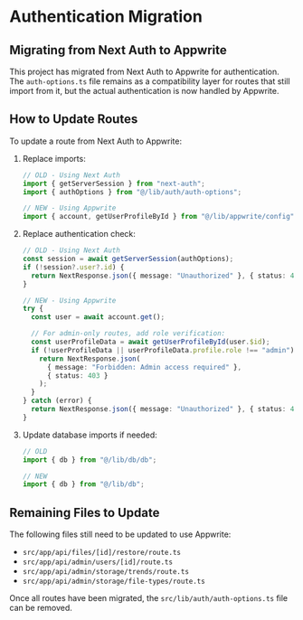 # Authentication Migration

## Migrating from Next Auth to Appwrite

This project has migrated from Next Auth to Appwrite for authentication. The `auth-options.ts` file remains as a compatibility layer for routes that still import from it, but the actual authentication is now handled by Appwrite.

## How to Update Routes

To update a route from Next Auth to Appwrite:

1. Replace imports:

   ```typescript
   // OLD - Using Next Auth
   import { getServerSession } from "next-auth";
   import { authOptions } from "@/lib/auth/auth-options";

   // NEW - Using Appwrite
   import { account, getUserProfileById } from "@/lib/appwrite/config";
   ```

2. Replace authentication check:

   ```typescript
   // OLD - Using Next Auth
   const session = await getServerSession(authOptions);
   if (!session?.user?.id) {
     return NextResponse.json({ message: "Unauthorized" }, { status: 401 });
   }

   // NEW - Using Appwrite
   try {
     const user = await account.get();

     // For admin-only routes, add role verification:
     const userProfileData = await getUserProfileById(user.$id);
     if (!userProfileData || userProfileData.profile.role !== "admin") {
       return NextResponse.json(
         { message: "Forbidden: Admin access required" },
         { status: 403 }
       );
     }
   } catch (error) {
     return NextResponse.json({ message: "Unauthorized" }, { status: 401 });
   }
   ```

3. Update database imports if needed:

   ```typescript
   // OLD
   import { db } from "@/lib/db/db";

   // NEW
   import { db } from "@/lib/db";
   ```

## Remaining Files to Update

The following files still need to be updated to use Appwrite:

- `src/app/api/files/[id]/restore/route.ts`
- `src/app/api/admin/users/[id]/route.ts`
- `src/app/api/admin/storage/trends/route.ts`
- `src/app/api/admin/storage/file-types/route.ts`

Once all routes have been migrated, the `src/lib/auth/auth-options.ts` file can be removed.
